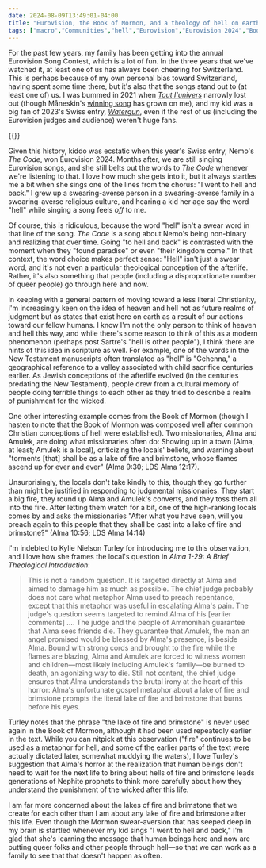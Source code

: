 ```yaml
---
date: 2024-08-09T13:49:01-04:00
title: "Eurovision, the Book of Mormon, and a theology of hell on earth"
tags: ["macro","Communities","hell","Eurovision","Eurovision 2024","Book of Mormon","LGBTQ","faith transition","Jean-Paul Sartre","Kylie Nielson Turley","Brief Theological Introductions (series)"]
---
```

For the past few years, my family has been getting into the annual Eurovision Song Contest, which is a lot of fun. In the three years that we've watched it, at least one of us has always been cheering for Switzerland. This is perhaps because of my own personal bias toward Switzerland, having spent some time there, but it's also that the songs stand out to (at least one of) us. I was bummed in 2021 when *[Tout l'univers](https://www.youtube.com/watch?v=bpM6o6UiBIw)* narrowly lost out (though Måneskin's [winning song](https://www.youtube.com/watch?v=9mL6Cmkg2_A) has grown on me), and my kid was a big fan of 2023's Swiss entry, *[Watergun](https://www.youtube.com/watch?v=_8-Sbc_GZMc)*, even if the rest of us (including the Eurovision judges and audience) weren't huge fans.

{{<youtube id="kiGDvM14Kwg">}}

Given this history, kiddo was ecstatic when this year's Swiss entry, Nemo's *The Code*, won Eurovision 2024. Months after, we are still singing Eurovision songs, and she still belts out the words to *The Code* whenever we're listening to that. I love how much she gets into it, but it always startles me a bit when she sings one of the lines from the chorus: "I went to hell and back." I grew up a swearing-averse person in a swearing-averse family in a swearing-averse religious culture, and hearing a kid her age say the word "hell" while singing a song feels *off* to me.

Of course, this is ridiculous, because the word "hell" isn't a swear word in that line of the song. *The Code* is a song about Nemo's being non-binary and realizing that over time. Going "to hell and back" is contrasted with the moment when they "found paradise" or even "their kingdom come." In that context, the word choice makes perfect sense: "Hell" isn't just a swear word, and it's not even a particular theological conception of the afterlife. Rather, it's also something that people (including a disproportionate number of queer people) go through here and now.

In keeping with a general pattern of moving toward a less literal Christianity, I'm increasingly keen on the idea of heaven and hell not as future realms of judgment but as states that exist here on earth as a result of our actions toward our fellow humans. I know I'm not the only person to think of heaven and hell this way, and while there's some reason to think of this as a modern phenomenon (perhaps post Sartre's "hell is other people"), I think there are hints of this idea in scripture as well. For example, one of the words in the New Testament manuscripts often translated as "hell" is "Gehenna," a geographical reference to a valley associated with child sacrifice centuries earlier. As Jewish conceptions of the afterlife evolved (in the centuries predating the New Testament), people drew from a cultural memory of people doing terrible things to each other as they tried to describe a realm of punishment for the wicked.

One other interesting example comes from the Book of Mormon (though I hasten to note that the Book of Mormon was composed well after common Christian conceptions of hell were established). Two missionaries, Alma and Amulek, are doing what missionaries often do: Showing up in a town (Alma, at least; Amulek is a local), criticizing the locals' beliefs, and warning about "torments [that] shall be as a lake of fire and brimstone, whose flames ascend up for ever and ever" (Alma 9:30; LDS Alma 12:17).

Unsurprisingly, the locals don't take kindly to this, though they go further than might be justified in responding to judgmental missionaries. They start a big fire, they round up Alma and Amulek's converts, and they toss them all into the fire. After letting them watch for a bit, one of the high-ranking locals comes by and asks the missionaries "After what you have seen, will you preach again to this people that they shall be cast into a lake of fire and brimstone?" (Alma 10:56; LDS Alma 14:14)

I'm indebted to Kylie Nielson Turley for introducing me to this observation, and I love how she frames the local's question in *Alma 1-29: A Brief Theological Introduction*: 

> This is not a random question. It is targeted directly at Alma and aimed to damage him as much as possible. The chief judge probably does not care what metaphor Alma used to preach repentance, except that this metaphor was useful in escalating Alma's pain. The judge's question seems targeted to remind Alma of his [earlier comments] .... The judge and the people of Ammonihah guarantee that Alma sees friends die. They guarantee that Amulek, the man an angel promised would be blessed by Alma's presence, is beside Alma. Bound with strong cords and brought to the fire while the flames are blazing, Alma and Amulek are forced to witness women and children—most likely including Amulek's family—be burned to death, an agonizing way to die. Still not content, the chief judge ensures that Alma understands the brutal irony at the heart of this horror: Alma's unfortunate gospel metaphor about a lake of fire and brimstone prompts the literal lake of fire and brimstone that burns before his eyes.

Turley notes that the phrase "the lake of fire and brimstone" is never used again in the Book of Mormon, although it had been used repeatedly earlier in the text. While you can nitpick at this observation ("fire" continues to be used as a metaphor for hell, and some of the earlier parts of the text were actually dictated later, somewhat muddying the waters), I love Turley's suggestion that Alma's horror at the realization that human beings don't need to wait for the next life to bring about hells of fire and brimstone leads generations of Nephite prophets to think more carefully about how they understand the punishment of the wicked after this life.

I am far more concerned about the lakes of fire and brimstone that we create for each other than I am about any lake of fire and brimstone after this life. Even though the Mormon swear-aversion that has seeped deep in my brain is startled whenever my kid sings "I went to hell and back," I'm glad that she's learning the message that human beings here and now are putting queer folks and other people through hell—so that we can work as a family to see that that doesn't happen as often.